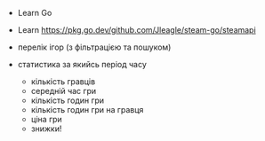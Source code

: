 
- Learn Go
- Learn https://pkg.go.dev/github.com/Jleagle/steam-go/steamapi

- перелік ігор (з фільтрацією та пошуком)
- статистика за якийсь період часу
  - кількість гравців
  - середній час гри
  - кількість годин гри
  - кількість годин гри на гравця
  - ціна гри
  - знижки!  
